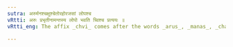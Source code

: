 ```yaml
---
sutra: अरुर्मनश्चक्षुश्चेतोरहोरजसां लोपश्च
vRtti: अरुः प्रभृतीनामन्तस्य लोपो भवति च्विश्च प्रत्ययः ॥
vRtti_eng: The affix _chvi_ comes after the words _arus_, _manas_, _chakshus_, _chetas_, _rahas_, and _rajas_, and there is elision of their final consonant.

---
```

